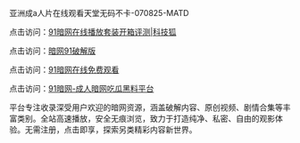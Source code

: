 亚洲成a人片在线观看天堂无码不卡-070825-MATD

点击访问：<a href="https://heiliaoxqkkct.pages.dev">91暗网在线播放套装开箱评测|科技狐</a>

点击访问：<a href="https://heiliaoxwd5i8.pages.dev">暗网91破解版</a>

点击访问：<a href="https://heiliaowzu4ur.pages.dev">91暗网在线免费观看</a>

点击访问：<a href="https://heiliaozj3tjd.pages.dev">91暗网-成人暗网吃瓜黑料平台</a>

平台专注收录深受用户欢迎的暗网资源，涵盖破解内容、原创视频、剧情合集等丰富类别。全站高速播放，安全无痕浏览，致力于打造纯净、私密、自由的观影体验。无需注册，点击即享，探索另类精彩内容新世界。

<span style="display:none;">[Canonical link](https://github.com/nb0708/nb06 ）</span>

